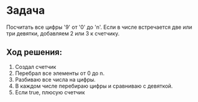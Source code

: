 # Задача
Посчитать все цифры '9' от '0' до 'n'.
Если в числе встречается две или три девятки, 
добавляем 2 или 3 к счетчику.


## Ход решения:
1. Создал счетчик
2. Перебрал все элементы от 0 до n.
3. Разбиваю все числа на цифры.
4. В каждом числе перебираю цифры и 
сравниваю с девяткой.
5. Если true, плюсую счетчик